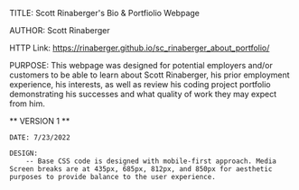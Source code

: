 TITLE: Scott Rinaberger's Bio & Portfiolio Webpage

AUTHOR: Scott Rinaberger

HTTP Link: https://rinaberger.github.io/sc_rinaberger_about_portfolio/

PURPOSE: This webpage was designed for potential employers and/or customers to be able to learn about Scott Rinaberger, his prior employment experience, his interests, as well as review his coding project portfolio demonstrating his successes and what quality of work they may expect from him.

** VERSION 1 **
    
    DATE: 7/23/2022

    DESIGN:
        -- Base CSS code is designed with mobile-first approach. Media Screen breaks are at 435px, 685px, 812px, and 850px for aesthetic purposes to provide balance to the user experience. 